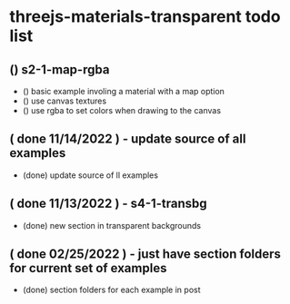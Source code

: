 # threejs-materials-transparent todo list

## () s2-1-map-rgba
* () basic example involing a material with a map option
* () use canvas textures
* () use rgba to set colors when drawing to the canvas

## ( done 11/14/2022 ) - update source of all examples
* (done) update source of ll examples

## ( done 11/13/2022 ) - s4-1-transbg
* (done) new section in transparent backgrounds

## ( done 02/25/2022 ) - just have section folders for current set of examples
* (done) section folders for each example in post
